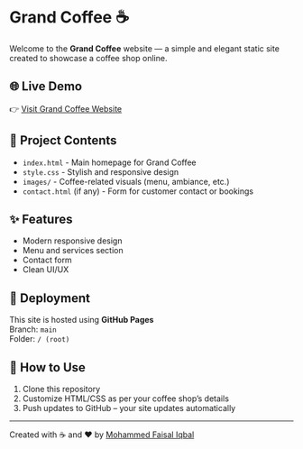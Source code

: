 # Grand Coffee ☕

Welcome to the **Grand Coffee** website — a simple and elegant static site created to showcase a coffee shop online.

## 🌐 Live Demo
👉 [Visit Grand Coffee Website](https://faisaliqbal-dev.github.io/Static-Website/)

## 📁 Project Contents
- `index.html` - Main homepage for Grand Coffee
- `style.css` - Stylish and responsive design
- `images/` - Coffee-related visuals (menu, ambiance, etc.)
- `contact.html` (if any) - Form for customer contact or bookings

## ✨ Features
- Modern responsive design
- Menu and services section
- Contact form
- Clean UI/UX

## 🚀 Deployment
This site is hosted using **GitHub Pages**  
Branch: `main`  
Folder: `/ (root)`

## 🔧 How to Use
1. Clone this repository
2. Customize HTML/CSS as per your coffee shop’s details
3. Push updates to GitHub – your site updates automatically

---

Created with ☕ and ❤️ by [Mohammed Faisal Iqbal](https://github.com/faisaliqbal-dev)
